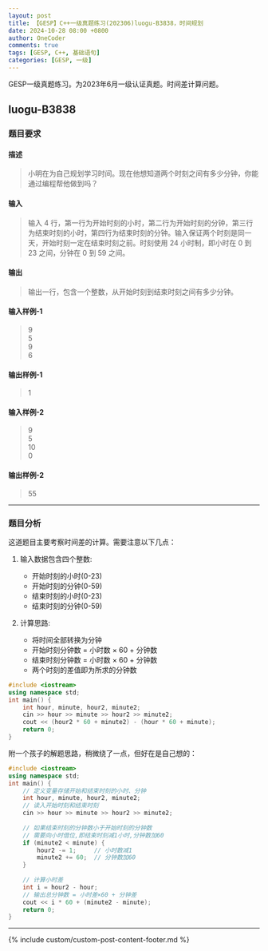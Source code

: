 ```yaml
---
layout: post
title: 【GESP】C++一级真题练习(202306)luogu-B3838，时间规划
date: 2024-10-28 08:00 +0800
author: OneCoder
comments: true
tags: [GESP, C++, 基础语句]
categories: [GESP, 一级]
---
```

GESP一级真题练习。为2023年6月一级认证真题。时间差计算问题。

<!--more-->

## luogu-B3838

### 题目要求

#### 描述

>小明在为自己规划学习时间。现在他想知道两个时刻之间有多少分钟，你能通过编程帮他做到吗？

#### 输入

>输入 4 行，第一行为开始时刻的小时，第二行为开始时刻的分钟，第三行为结束时刻的小时，第四行为结束时刻的分钟。输入保证两个时刻是同一天，开始时刻一定在结束时刻之前。时刻使用 24 小时制，即小时在 0 到 23 之间，分钟在 0 到 59 之间。

#### 输出

>输出一行，包含一个整数，从开始时刻到结束时刻之间有多少分钟。

#### 输入样例-1

>9  
>5  
>9  
>6

#### 输出样例-1

>1

#### 输入样例-2

>9  
>5  
>10  
>0

#### 输出样例-2

>55

---

### 题目分析

这道题目主要考察时间差的计算。需要注意以下几点：

1. 输入数据包含四个整数:
   - 开始时刻的小时(0-23)
   - 开始时刻的分钟(0-59)
   - 结束时刻的小时(0-23)
   - 结束时刻的分钟(0-59)

2. 计算思路:
   - 将时间全部转换为分钟
   - 开始时刻分钟数 = 小时数 × 60 + 分钟数
   - 结束时刻分钟数 = 小时数 × 60 + 分钟数
   - 两个时刻的差值即为所求的分钟数

```cpp
#include <iostream>
using namespace std;
int main() {
    int hour, minute, hour2, minute2;
    cin >> hour >> minute >> hour2 >> minute2;
    cout << (hour2 * 60 + minute2) - (hour * 60 + minute);
    return 0;
}
```

附一个孩子的解题思路，稍微绕了一点，但好在是自己想的：

```cpp
#include <iostream>
using namespace std;
int main() {
    // 定义变量存储开始和结束时刻的小时、分钟
    int hour, minute, hour2, minute2;
    // 读入开始时刻和结束时刻
    cin >> hour >> minute >> hour2 >> minute2;
    
    // 如果结束时刻的分钟数小于开始时刻的分钟数
    // 需要向小时借位,即结束时刻减1小时,分钟数加60
    if (minute2 < minute) {
        hour2 -= 1;     // 小时数减1
        minute2 += 60;  // 分钟数加60
    }
    
    // 计算小时差
    int i = hour2 - hour;
    // 输出总分钟数 = 小时差×60 + 分钟差
    cout << i * 60 + (minute2 - minute);
    return 0;
}
```

---

{% include custom/custom-post-content-footer.md %}
